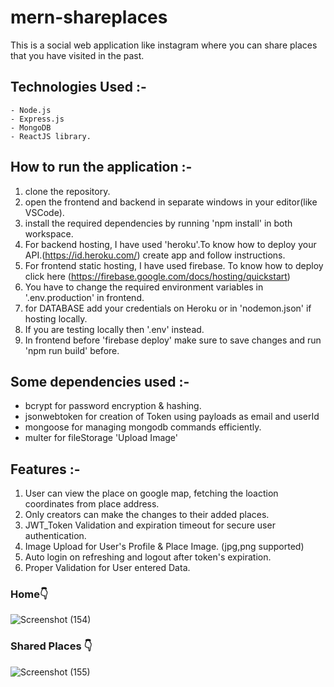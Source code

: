 # mern-shareplaces

This is a social web application like instagram where you can share places that you have visited in the past.

## Technologies Used :-
    - Node.js
    - Express.js 
    - MongoDB 
    - ReactJS library.

## How to run the application :-
 1. clone the repository.
 2. open the frontend and backend in separate windows in your editor(like VSCode).
 3. install the required dependencies by running 'npm install' in both workspace.
 4. For backend hosting, I have used 'heroku'.To know how to deploy your API.(https://id.heroku.com/) create app and follow instructions.
 5. For frontend static hosting, I have used firebase. To know how to deploy click here (https://firebase.google.com/docs/hosting/quickstart)
 6. You have to change the required environment variables in '.env.production' in frontend.
 9. for DATABASE add your credentials on Heroku or in 'nodemon.json' if hosting locally.
 7. If you are testing locally then '.env' instead.
 8. In frontend before 'firebase deploy' make sure to save changes and run 'npm run build' before.
 
## Some dependencies used :-
  - bcrypt for password encryption & hashing.
  - jsonwebtoken for creation of Token using payloads as email and userId
  - mongoose for managing mongodb commands efficiently.
  - multer for fileStorage 'Upload Image'
  
## Features :-
 1. User can view the place on google map, fetching the loaction coordinates from place address.
 2. Only creators can make the changes to their added places.
 3. JWT_Token Validation and expiration timeout for secure user authentication.
 4. Image Upload for User's Profile & Place Image. (jpg,png supported)
 5. Auto login on refreshing and logout after token's expiration.
 6. Proper Validation for User entered Data.
 
 ### Home👇
 ![Screenshot (154)](https://user-images.githubusercontent.com/79076537/113171357-03eabe00-9265-11eb-817c-4f91188bbf41.png)
 
 ### Shared Places 👇
 ![Screenshot (155)](https://user-images.githubusercontent.com/79076537/113171724-63e16480-9265-11eb-85a7-ae3ef1582db9.png)


 
 
